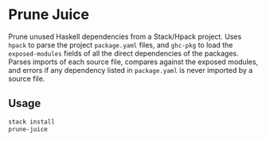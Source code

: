 # Prune Juice

Prune unused Haskell dependencies from a Stack/Hpack project. Uses `hpack` to parse the project `package.yaml` files,
and `ghc-pkg` to load the `exposed-modules` fields of all the direct dependencies of the packages. Parses imports of
each source file, compares against the exposed modules, and errors if any dependency listed in `package.yaml` is never
imported by a source file.

## Usage

```bash
stack install
prune-juice
```
